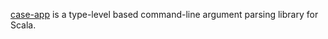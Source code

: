 [case-app](https://github.com/alexarchambault/case-app) is a type-level based
command-line argument parsing library for Scala.
